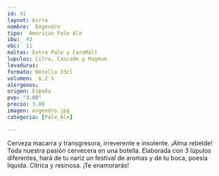 ```yaml
---
id: 41
layout: birra
nombre:  Engendro
tipo:  American Pale Ale
ibu:  43
ebc:  11
maltas: Extra Pale y CaraMalt
lupulos: Citra, Cascade y Magnum
levaduras: 
formato: Botella 33cl
volumen:  6.2 %
alergenos: 
origen: España
pvp: "3.00"
precio: 3.00
imagen: engendro.jpg
categoria: [Pale_Ale]

---
```

Cerveza macarra y transgresora, irreverente e insolente. ¡Alma rebelde! Toda nuestra pasión cervecera en una botella. Elaborada con 3 lúpulos diferentes, hará de tu nariz un festival de aromas y de tu boca, poesía líquida. Cítrica y resinosa. ¡Te enamorarás!
